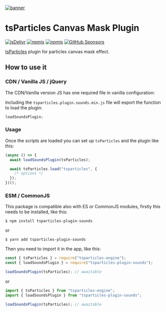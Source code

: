 [![banner](https://particles.js.org/images/banner2.png)](https://particles.js.org)

# tsParticles Canvas Mask Plugin

[![jsDelivr](https://data.jsdelivr.com/v1/package/npm/tsparticles-plugin-sounds/badge)](https://www.jsdelivr.com/package/npm/tsparticles-plugin-sounds)
[![npmjs](https://badge.fury.io/js/tsparticles-plugin-sounds.svg)](https://www.npmjs.com/package/tsparticles-plugin-sounds)
[![npmjs](https://img.shields.io/npm/dt/tsparticles-plugin-sounds)](https://www.npmjs.com/package/tsparticles-plugin-sounds) [![GitHub Sponsors](https://img.shields.io/github/sponsors/matteobruni)](https://github.com/sponsors/matteobruni)

[tsParticles](https://github.com/matteobruni/tsparticles) plugin for particles canvas mask effect.

## How to use it

### CDN / Vanilla JS / jQuery

The CDN/Vanilla version JS has one required file in vanilla configuration:

Including the `tsparticles.plugin.sounds.min.js` file will export the function to load the plugin:

```javascript
loadSoundsPlugin;
```

### Usage

Once the scripts are loaded you can set up `tsParticles` and the plugin like this:

```javascript
(async () => {
  await loadSoundsPlugin(tsParticles);

  await tsParticles.load("tsparticles", {
    /* options */
  });
})();
```

### ESM / CommonJS

This package is compatible also with ES or CommonJS modules, firstly this needs to be installed, like this:

```shell
$ npm install tsparticles-plugin-sounds
```

or

```shell
$ yarn add tsparticles-plugin-sounds
```

Then you need to import it in the app, like this:

```javascript
const { tsParticles } = require("tsparticles-engine");
const { loadSoundsPlugin } = require("tsparticles-plugin-sounds");

loadSoundsPlugin(tsParticles); // awaitable
```

or

```javascript
import { tsParticles } from "tsparticles-engine";
import { loadSoundsPlugin } from "tsparticles-plugin-sounds";

loadSoundsPlugin(tsParticles); // awaitable
```
